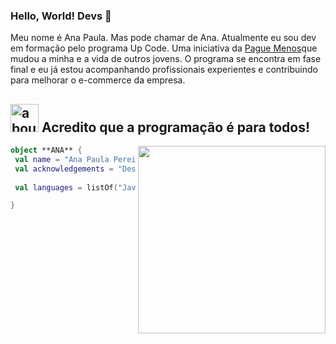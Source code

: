 ### Hello, World! Devs 👋

Meu nome é Ana Paula. Mas pode chamar de Ana. Atualmente eu sou dev em formação pelo programa Up Code. 
Uma iniciativa da [Pague Menos](https://institucional.paguemenos.com.br/)que mudou a minha e a vida de outros jovens. O programa se encontra em fase
final e eu já estou acompanhando profissionais experientes e contribuindo para melhorar o e-commerce da empresa.

## <img width="45" alt="about" src="https://raw.github.com/elizarov/elizarov/master/about.png"> Acredito que a programação é para todos!

<img align="right" width="300" src="https://i2.wp.com/allhtaccess.info/wp-content/uploads/2018/03/programming.gif?fit=1281%2C716&ssl=1" />

```kotlin
object **ANA** {
 val name = "Ana Paula Pereira Silva"
 val acknowledgements = "Desenvolvimento Web"
 
 val languages = listOf("JavaScript", "React", "C#") 

}
```


